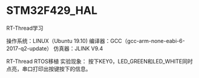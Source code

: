 # STM32F429_HAL
RT-Thread学习

操作系统：LINUX（Ubuntu 19.10)
编译器：GCC（gcc-arm-none-eabi-6-2017-q2-update）
仿真器：JLINK V9.4


RT-Thread RTOS移植
实验现象：
		按下KEY0，LED_GREEN和LED_WHITE同时点亮，串口打印出按键按下的信息。
